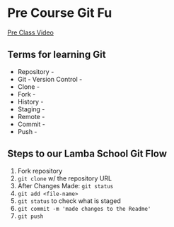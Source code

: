 # Pre Course Git Fu
[Pre Class Video](https://youtu.be/ZihgMcrHOF4)

## Terms for learning Git
 * Repository - 
 * Git - Version Control - 
 * Clone - 
 * Fork -
 * History -
 * Staging -
 * Remote - 
 * Commit -
 * Push -

## Steps to our Lamba School Git Flow
1. Fork repository
2. `git clone` w/ the repository URL 
3. After Changes Made: `git status`
4. `git add <file-name>` 
5. `git status` to check what is staged
6. `git commit -m 'made changes to the Readme'`
7. `git push`
